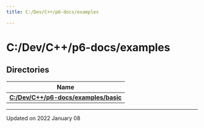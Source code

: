 ```yaml
---
title: C:/Dev/C++/p6-docs/examples

---
```


# C:/Dev/C++/p6-docs/examples



## Directories

| Name           |
| -------------- |
| **[C:/Dev/C++/p6-docs/examples/basic](/reference/Files/dir_b73ade9981abab2b39ba77c7bad6ffea#c:/dev/c++/p6-docs/examples/basic)**  |






-------------------------------

Updated on 2022 January 08
